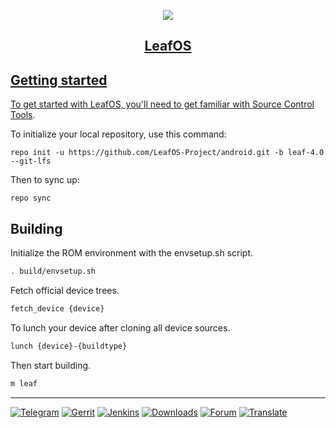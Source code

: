 <p align="center">
    <a href="https://github.com/LeafOS-Project">
    <img src="https://i.imgur.com/G0gNZxg.png"/>
</p>
<h2 align="center">LeafOS</h2>

Getting started
---------------
To get started with LeafOS, you'll need to get familiar with [Source Control Tools](https://source.android.com/setup/develop).

To initialize your local repository, use this command:
```
repo init -u https://github.com/LeafOS-Project/android.git -b leaf-4.0 --git-lfs
```
Then to sync up:
```
repo sync
```

Building
--------
Initialize the ROM environment with the envsetup.sh script.
```bash
. build/envsetup.sh
```

Fetch official device trees.
```bash
fetch_device {device}
```

To lunch your device after cloning all device sources.
```bash
lunch {device}-{buildtype}
```

Then start building.
```bash
m leaf
```
---
[![Telegram](https://img.shields.io/badge/Telegram-2AABEE?style=flat-square&logo=telegram&logoWidth=15&logoColor=white)](https://telegram.dog/leafos)
[![Gerrit](https://img.shields.io/badge/Gerrit-0F9D58?style=flat-square&logo=git&logoWidth=15&logoColor=white)](https://review.leafos.org)
[![Jenkins](https://img.shields.io/badge/Jenkins-DB4437?style=flat-square&logo=jenkins&logoWidth=15&logoColor=white)](https://ci.leafos.org)
[![Downloads](https://img.shields.io/badge/Downloads-ff8c00?style=flat-square&logo=cloudways&logoWidth=15&logoColor=white)](https://dl.leafos.org)
[![Forum](https://img.shields.io/badge/Forum-1384FF?style=flat-square&logo=leaflet&logoWidth=15&logoColor=white)](https://forum.leafos.org)
[![Translate](https://img.shields.io/badge/Translate-174c3f?style=flat-square&logo=weblate&logoWidth=15&logoColor=white)](https://translate.leafos.org)
